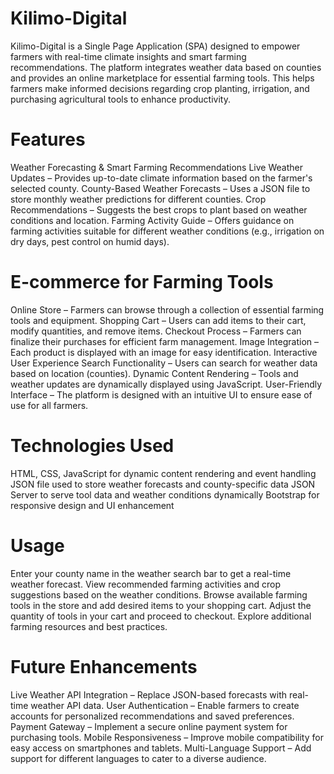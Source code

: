 # Kilimo-Digital
Kilimo-Digital is a Single Page Application (SPA) designed to empower farmers with real-time climate insights and smart farming recommendations. The platform integrates weather data based on counties and provides an online marketplace for essential farming tools. This helps farmers make informed decisions regarding crop planting, irrigation, and purchasing agricultural tools to enhance productivity.

# Features
Weather Forecasting & Smart Farming Recommendations
Live Weather Updates – Provides up-to-date climate information based on the farmer's selected county.
County-Based Weather Forecasts – Uses a JSON file to store monthly weather predictions for different counties.
Crop Recommendations – Suggests the best crops to plant based on weather conditions and location.
Farming Activity Guide – Offers guidance on farming activities suitable for different weather conditions (e.g., irrigation on dry days, pest control on humid days).

# E-commerce for Farming Tools
Online Store – Farmers can browse through a collection of essential farming tools and equipment.
Shopping Cart – Users can add items to their cart, modify quantities, and remove items.
Checkout Process – Farmers can finalize their purchases for efficient farm management.
Image Integration – Each product is displayed with an image for easy identification.
Interactive User Experience
Search Functionality – Users can search for weather data based on location (counties).
Dynamic Content Rendering – Tools and weather updates are dynamically displayed using JavaScript.
User-Friendly Interface – The platform is designed with an intuitive UI to ensure ease of use for all farmers.

# Technologies Used
HTML, CSS, JavaScript for dynamic content rendering and event handling
JSON file used to store weather forecasts and county-specific data
JSON Server to serve tool data and weather conditions dynamically
Bootstrap for responsive design and UI enhancement

# Usage
Enter your county name in the weather search bar to get a real-time weather forecast.
View recommended farming activities and crop suggestions based on the weather conditions.
Browse available farming tools in the store and add desired items to your shopping cart.
Adjust the quantity of tools in your cart and proceed to checkout.
Explore additional farming resources and best practices.

# Future Enhancements
Live Weather API Integration – Replace JSON-based forecasts with real-time weather API data.
User Authentication – Enable farmers to create accounts for personalized recommendations and saved preferences.
Payment Gateway – Implement a secure online payment system for purchasing tools.
Mobile Responsiveness – Improve mobile compatibility for easy access on smartphones and tablets.
Multi-Language Support – Add support for different languages to cater to a diverse audience.

